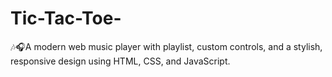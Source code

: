 # Tic-Tac-Toe-
🎶🎧A modern web music player with playlist, custom controls, and a stylish, responsive design using HTML, CSS, and JavaScript.
